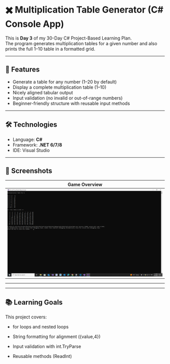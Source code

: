 # ✖️ Multiplication Table Generator (C# Console App)

This is **Day 3** of my 30-Day C# Project-Based Learning Plan.  
The program generates multiplication tables for a given number and also prints the full 1–10 table in a formatted grid.  

---

## 🚀 Features
- Generate a table for any number (1–20 by default)  
- Display a complete multiplication table (1–10)  
- Nicely aligned tabular output  
- Input validation (no invalid or out-of-range numbers)  
- Beginner-friendly structure with reusable input methods  

---

## 🛠️ Technologies
- Language: **C#**  
- Framework: **.NET 6/7/8**  
- IDE: Visual Studio  

---

## 📸 Screenshots
| Game Overview |
|---------------|
| ![Screenshot](./2.png) |

---

---
## 📚 Learning Goals

This project covers:

- for loops and nested loops

- String formatting for alignment ({value,4})

- Input validation with int.TryParse

- Reusable methods (ReadInt)
